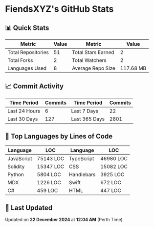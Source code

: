 # FiendsXYZ's GitHub Stats

## 📊 Quick Stats

| Metric               | Value       | Metric               | Value       |
|----------------------|-------------|----------------------|-------------|
| Total Repositories   | 51 | Total Stars Earned   | 2 |
| Total Forks          | 2 | Total Watchers       | 2 |
| Languages Used       | 8 | Average Repo Size    | 117.68 MB |

## 📈 Commit Activity

| Time Period      | Commits      | Time Period      | Commits      |
|------------------|--------------|------------------|--------------|
| Last 24 Hours    | 6 | Last 7 Days      | 22 |
| Last 30 Days     | 127 | Last 365 Days    | 2801 |

## 📝 Top Languages by Lines of Code

| Language       | LOC        | Language       | LOC        |
|----------------|------------|----------------|------------|
| JavaScript       | 75143 LOC  | TypeScript       | 46980 LOC  |
| Solidity       | 15347 LOC  | CSS       | 15082 LOC  |
| Python       | 5804 LOC  | Handlebars       | 3925 LOC  |
| MDX       | 1226 LOC  | Swift       | 672 LOC  |
| C#       | 459 LOC  | HTML       | 447 LOC  |

## 📅 Last Updated

Updated on **22 December 2024** at **12:04 AM** (Perth Time)
